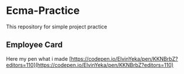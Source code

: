 # Ecma-Practice
 This repository for simple project practice
 
 ## Employee Card
Here my pen what i made [https://codepen.io/ElvinYeka/pen/KKNBrbZ?editors=110](https://codepen.io/ElvinYeka/pen/KKNBrbZ?editors=110) 
 
